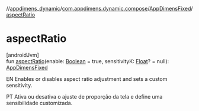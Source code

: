 //[appdimens_dynamic](../../../index.md)/[com.appdimens.dynamic.compose](../index.md)/[AppDimensFixed](index.md)/[aspectRatio](aspect-ratio.md)

# aspectRatio

[androidJvm]\
fun [aspectRatio](aspect-ratio.md)(enable: [Boolean](https://kotlinlang.org/api/core/kotlin-stdlib/kotlin/-boolean/index.html) = true, sensitivityK: [Float](https://kotlinlang.org/api/core/kotlin-stdlib/kotlin/-float/index.html)? = null): [AppDimensFixed](index.md)

EN Enables or disables aspect ratio adjustment and sets a custom sensitivity.

PT Ativa ou desativa o ajuste de proporção da tela e define uma sensibilidade customizada.